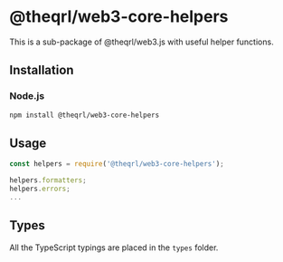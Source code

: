# @theqrl/web3-core-helpers


This is a sub-package of @theqrl/web3.js with useful helper functions.


## Installation

### Node.js

```bash
npm install @theqrl/web3-core-helpers
```

## Usage

```js
const helpers = require('@theqrl/web3-core-helpers');

helpers.formatters;
helpers.errors;
...
```

## Types

All the TypeScript typings are placed in the `types` folder.
